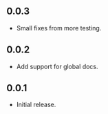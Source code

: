 ## 0.0.3

* Small fixes from more testing.

## 0.0.2

* Add support for global docs.

## 0.0.1

* Initial release.
